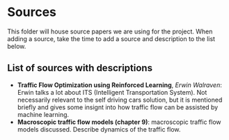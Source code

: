 # Sources

This folder will house source papers we are using for the project. When adding a source, take the time to add a source and description to the list below.

## List of sources with descriptions
+ **Traffic Flow Optimization using Reinforced Learning**, *Erwin Walraven*: Erwin talks a lot about ITS (Intelligent Transportation System). Not necessarily relevant to the self driving cars solution, but it is mentioned briefly and gives some insignt into how traffic flow can be assisted by machine learning.
+ **Macroscopic traffic flow models (chapter 9)**: macroscopic traffic flow models discussed. Describe dynamics of the traffic flow. 
